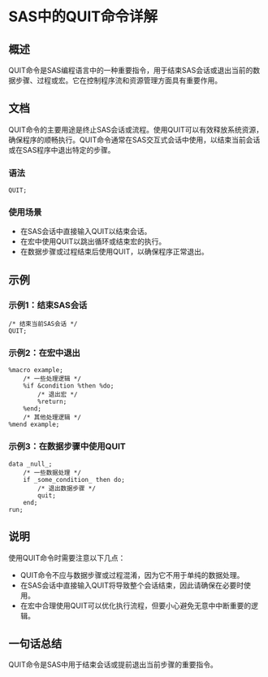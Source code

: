 <!--
Meta Description: # SAS中的QUIT命令详解 ## 概述 QUIT命令是SAS编程语言中的一种重要指令，用于结束SAS会话或退出当前的数据步骤、过程或宏。它在控制程序流和资源管理方面具有重要作用。 ## 文档 QUIT命令的主要用途是终止SAS会话或流程。使用QUIT可以有效释放系统资源，确保程序的顺畅执行。QU...
Meta Keywords: sas, quit, example, then, end
-->

# SAS中的QUIT命令详解

## 概述
QUIT命令是SAS编程语言中的一种重要指令，用于结束SAS会话或退出当前的数据步骤、过程或宏。它在控制程序流和资源管理方面具有重要作用。

## 文档
QUIT命令的主要用途是终止SAS会话或流程。使用QUIT可以有效释放系统资源，确保程序的顺畅执行。QUIT命令通常在SAS交互式会话中使用，以结束当前会话或在SAS程序中退出特定的步骤。

### 语法
```sas
QUIT;
```

### 使用场景
- 在SAS会话中直接输入QUIT以结束会话。
- 在宏中使用QUIT以跳出循环或结束宏的执行。
- 在数据步骤或过程结束后使用QUIT，以确保程序正常退出。

## 示例
### 示例1：结束SAS会话
```sas
/* 结束当前SAS会话 */
QUIT;
```

### 示例2：在宏中退出
```sas
%macro example;
    /* 一些处理逻辑 */
    %if &condition %then %do;
        /* 退出宏 */
        %return;
    %end;
    /* 其他处理逻辑 */
%mend example;
```

### 示例3：在数据步骤中使用QUIT
```sas
data _null_;
    /* 一些数据处理 */
    if _some_condition_ then do;
        /* 退出数据步骤 */
        quit;
    end;
run;
```

## 说明
使用QUIT命令时需要注意以下几点：
- QUIT命令不应与数据步骤或过程混淆，因为它不用于单纯的数据处理。
- 在SAS会话中直接输入QUIT将导致整个会话结束，因此请确保在必要时使用。
- 在宏中合理使用QUIT可以优化执行流程，但要小心避免无意中中断重要的逻辑。

## 一句话总结
QUIT命令是SAS中用于结束会话或提前退出当前步骤的重要指令。